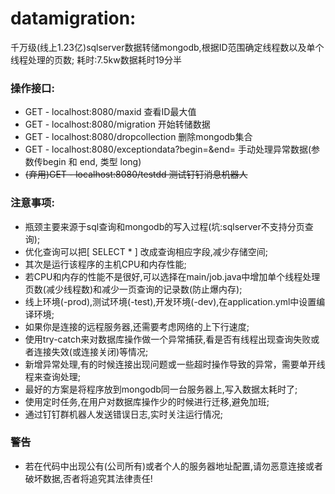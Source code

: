 # datamigration:
千万级(线上1.23亿)sqlserver数据转储mongodb,根据ID范围确定线程数以及单个线程处理的页数;
耗时:7.5kw数据耗时19分半
### 操作接口:

- GET - localhost:8080/maxid  查看ID最大值
- GET - localhost:8080/migration 开始转储数据
- GET - localhost:8080/dropcollection 删除mongodb集合
- GET - localhost:8080/exceptiondata?begin=&end= 手动处理异常数据(参数传begin 和 end, 类型 long)  
- ~~(弃用)GET - localhost:8080/testdd 测试钉钉消息机器人~~

### 注意事项:
- 瓶颈主要来源于sql查询和mongodb的写入过程(坑:sqlserver不支持分页查询);
- 优化查询可以把[ SELECT * ] 改成查询相应字段,减少存储空间;  
- 其次是运行该程序的主机CPU和内存性能;
- 若CPU和内存的性能不是很好,可以选择在main/job.java中增加单个线程处理页数(减少线程数)和减少一页查询的记录数(防止爆内存);
- 线上环境(-prod),测试环境(-test),开发环境(-dev),在application.yml中设置编译环境;
- 如果你是连接的远程服务器,还需要考虑网络的上下行速度;
- 使用try-catch来对数据库操作做一个异常捕获,看是否有线程出现查询失败或者连接失效(或连接关闭)等情况;
- 新增异常处理,有的时候连接出现问题或一些超时操作导致的异常，需要单开线程来查询处理;
- 最好的方案是将程序放到mongodb同一台服务器上,写入数据太耗时了;
- 使用定时任务,在用户对数据库操作少的时候进行迁移,避免加班;
- 通过钉钉群机器人发送错误日志,实时关注运行情况;

### 警告
- 若在代码中出现公有(公司所有)或者个人的服务器地址配置,请勿恶意连接或者破坏数据,否者将追究其法律责任!

